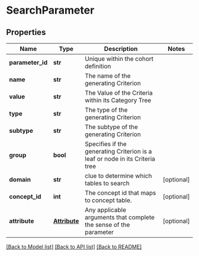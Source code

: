 # SearchParameter

## Properties
Name | Type | Description | Notes
------------ | ------------- | ------------- | -------------
**parameter_id** | **str** | Unique within the cohort definition | 
**name** | **str** | The name of the generating Criterion | 
**value** | **str** | The Value of the Criteria within its Category Tree | 
**type** | **str** | The type of the generating Criterion | 
**subtype** | **str** | The subtype of the generating Criterion | 
**group** | **bool** | Specifies if the generating Criterion is a leaf or node in its Criteria tree | 
**domain** | **str** | clue to determine which tables to search | [optional] 
**concept_id** | **int** | The concept id that maps to concept table. | [optional] 
**attribute** | [**Attribute**](Attribute.md) | Any applicable arguments that complete the sense of the parameter | [optional] 

[[Back to Model list]](../README.md#documentation-for-models) [[Back to API list]](../README.md#documentation-for-api-endpoints) [[Back to README]](../README.md)


